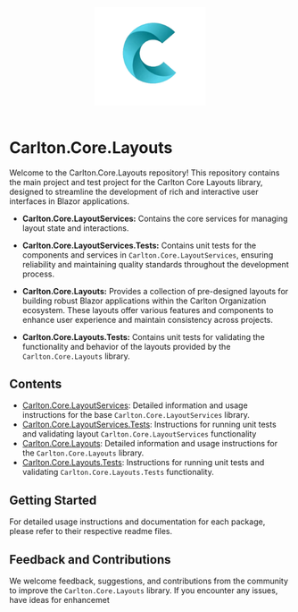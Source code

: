 <div align="center">
    <img src="../../images/CarltonLogo.png" alt="Carlton Logo" width="200" />
</div>
</br>

# Carlton.Core.Layouts

Welcome to the Carlton.Core.Layouts repository! This repository contains the main project and test project for the Carlton Core Layouts library, designed to streamline the development of rich and interactive user interfaces in Blazor applications.

- **Carlton.Core.LayoutServices:** Contains the core services for managing layout state and interactions.

- **Carlton.Core.LayoutServices.Tests:** Contains unit tests for the components and services in `Carlton.Core.LayoutServices`, ensuring reliability and maintaining quality standards throughout the development process.

 - **Carlton.Core.Layouts:** Provides a collection of pre-designed layouts for building robust Blazor applications within the Carlton Organization ecosystem. These layouts offer various features and components to enhance user experience and maintain consistency across projects.

- **Carlton.Core.Layouts.Tests:** Contains unit tests for validating the functionality and behavior of the layouts provided by the `Carlton.Core.Layouts` library.

## Contents

- [Carlton.Core.LayoutServices](./Carlton.Core.LayoutServices/README.md):  Detailed information and usage instructions for the base `Carlton.Core.LayoutServices` library.
- [Carlton.Core.LayoutServices.Tests](./Carlton.Core.LayoutServices.Tests/README.md): Instructions for running unit tests and validating layout `Carlton.Core.LayoutServices` functionality
- [Carlton.Core.Layouts](./Carlton.Core.Layouts/README.md): Detailed information and usage instructions for the `Carlton.Core.Layouts` library.
- [Carlton.Core.Layouts.Tests](./Carlton.Core.Layouts.Tests/README.md): Instructions for running unit tests and validating `Carlton.Core.Layouts.Tests` functionality.

## Getting Started

For detailed usage instructions and documentation for each package, please refer to their respective readme files.

## Feedback and Contributions

We welcome feedback, suggestions, and contributions from the community to improve the `Carlton.Core.Layouts` library. If you encounter any issues, have ideas for enhancemet
